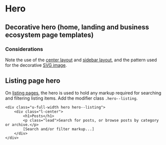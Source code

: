 # Hero

## Decorative hero (home, landing and business ecosystem page templates)

<example title="Landing page hero" src="components/hero-landing.html.twig" />

### Considerations

Note the use of the [center layout](../layouts/center.md) and [sidebar layout](../layouts/sidebar.md), and the pattern used for the decorative [SVG image](../styles/svg-images.md).

## Listing page hero

On [listing pages](../templates/listings.md), the hero is used to hold any markup required for searching and filtering listing items. Add the modifier class `.hero--listing`.

```
<div class="u-full-width hero hero--listing">
    <div class="l-center">
        <h1>Posts</h1>
        <p class="lead">Search for posts, or browse posts by category or archive.</p>
        [Search and/or filter markup...]
    </div>
</div>
```
